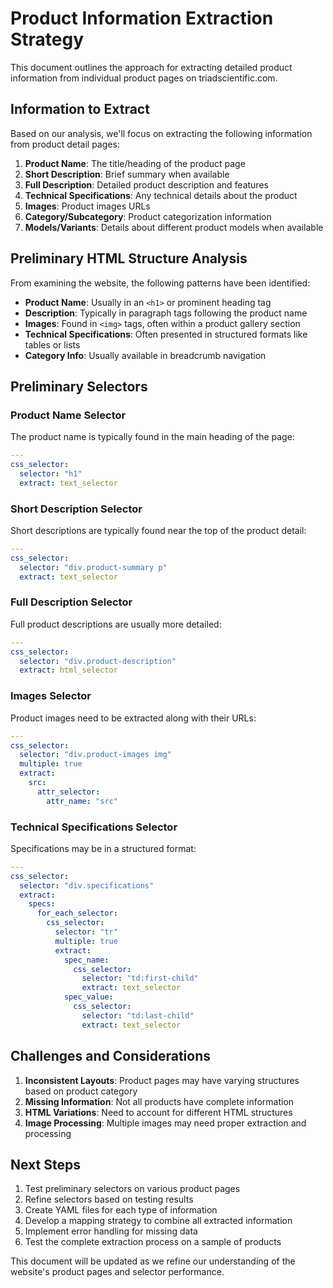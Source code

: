 # Product Information Extraction Strategy

This document outlines the approach for extracting detailed product information from individual product pages on triadscientific.com.

## Information to Extract

Based on our analysis, we'll focus on extracting the following information from product detail pages:

1. **Product Name**: The title/heading of the product page
2. **Short Description**: Brief summary when available
3. **Full Description**: Detailed product description and features
4. **Technical Specifications**: Any technical details about the product
5. **Images**: Product images URLs
6. **Category/Subcategory**: Product categorization information
7. **Models/Variants**: Details about different product models when available

## Preliminary HTML Structure Analysis

From examining the website, the following patterns have been identified:

- **Product Name**: Usually in an `<h1>` or prominent heading tag
- **Description**: Typically in paragraph tags following the product name
- **Images**: Found in `<img>` tags, often within a product gallery section
- **Technical Specifications**: Often presented in structured formats like tables or lists
- **Category Info**: Usually available in breadcrumb navigation

## Preliminary Selectors

### Product Name Selector

The product name is typically found in the main heading of the page:

```yaml
---
css_selector:
  selector: "h1"
  extract: text_selector
```

### Short Description Selector

Short descriptions are typically found near the top of the product detail:

```yaml
---
css_selector:
  selector: "div.product-summary p"
  extract: text_selector
```

### Full Description Selector

Full product descriptions are usually more detailed:

```yaml
---
css_selector:
  selector: "div.product-description"
  extract: html_selector
```

### Images Selector

Product images need to be extracted along with their URLs:

```yaml
---
css_selector:
  selector: "div.product-images img"
  multiple: true
  extract:
    src:
      attr_selector:
        attr_name: "src"
```

### Technical Specifications Selector

Specifications may be in a structured format:

```yaml
---
css_selector:
  selector: "div.specifications"
  extract:
    specs:
      for_each_selector:
        css_selector:
          selector: "tr"
          multiple: true
          extract:
            spec_name:
              css_selector:
                selector: "td:first-child"
                extract: text_selector
            spec_value:
              css_selector:
                selector: "td:last-child"
                extract: text_selector
```

## Challenges and Considerations

1. **Inconsistent Layouts**: Product pages may have varying structures based on product category
2. **Missing Information**: Not all products have complete information
3. **HTML Variations**: Need to account for different HTML structures
4. **Image Processing**: Multiple images may need proper extraction and processing

## Next Steps

1. Test preliminary selectors on various product pages
2. Refine selectors based on testing results
3. Create YAML files for each type of information
4. Develop a mapping strategy to combine all extracted information
5. Implement error handling for missing data
6. Test the complete extraction process on a sample of products

This document will be updated as we refine our understanding of the website's product pages and selector performance. 
